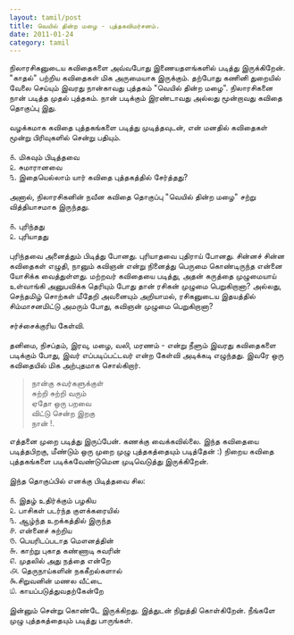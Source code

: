 ```yaml
---
layout: tamil/post
title: வெயில் தின்ற மழை - புத்தகவிமர்சனம்.
date: 2011-01-24
category: tamil
---
```


நிலாரசிகனுடைய கவிதைகளை அவ்வபோது இணையதளங்களில் படித்து இருக்கிறேன். "காதல்" பற்றிய கவிதைகள் மிக அருமையாக இருக்கும். தற்போது கணினி துறையில் வேலை செய்யும் இவரது நான்காவது புத்தகம் "வெயில் தின்ற மழை". நிலாரசிகனை நான் படித்த முதல் புத்தகம். நான் படிக்கும் இரண்டாவது அல்லது மூன்றாவது கவிதை தொகுப்பு இது.<br />
<br />
வழக்கமாக கவிதை புத்தகங்களை படித்து முடித்தவுடன், என் மனதில் கவிதைகள் மூன்று பிரிவுகளில் சென்று பதியும்.<br />
<br />
௧. மிகவும் பிடித்தவை<br />
௨. சுமாரானவை<br />
௩. இதையெல்லாம் யார் கவிதை புத்தகத்தில் சேர்த்தது?<br />
<br />
அனால், நிலாரசிகனின் நவீன கவிதை தொகுப்பு "வெயில் தின்ற மழை" சற்று வித்தியாசமாக இருந்தது.<br />
<br />
௧. புரிந்தது<br />
௨. புரியாதது<br />
<br />
புரிந்தவை அனைத்தும் பிடித்து போனது. புரியாதவை புதிராய் போனது. சின்னச் சின்ன கவிதைகள் எழுதி, நானும் கவிஞன் என்று நினைத்து பெருமை கொண்டிருந்த என்னை யோசிக்க வைத்துள்ளது. மற்றவர் கவிதையை படித்து, அதன் கருத்தை முழுமையாய் உள்வாங்கி அனுபவிக்க தெரியும் போது தான் ரசிகன் முழுமை பெறுகிறானா? அல்லது, செந்தமிழ் சொற்கள் மீதேறி அவனையும் அறியாமல், ரசிகனுடைய இதயத்தில் சிம்மாசனமிட்டு அமரும் போது, கவிஞன் முழுமை பெறுகிறானா?<br />
<br />
சர்ச்சைக்குரிய கேள்வி.<br />
<br />
தனிமை, நிசப்தம், இரவு, மழை, வலி, மரணம் - என்று நீளும் இவரது கவிதைகளை படிக்கும் போது, இவர் எப்படிப்பட்டவர் என்ற கேள்வி அடிக்கடி எழுந்தது. இவரே ஒரு கவிதையில் மிக அற்புதமாக சொல்கிறார்.<br />

> நான்கு சுவர்களுக்குள்<br />
 சுற்றி சுற்றி வரும்<br />
 ஏதோ ஒரு பறவை<br />
 விட்டு சென்ற இறகு<br />
 நான் !.<br />

எத்தனை முறை படித்து இருப்பேன். கணக்கு வைக்கவில்லை. இந்த கவிதையை படித்தபிறகு, மீண்டும் ஒரு முறை முழு புத்தகத்தையும் படித்தேன் :) நிறைய கவிதை புத்தகங்களை படிக்கவேண்டுமென முடிவெடுத்து இருக்கிறேன்.<br />
<br />
இந்த தொகுப்பில் எனக்கு பிடித்தவை சில:<br />
<br />
௧. இதழ் உதிர்க்கும் பழகிய<br />
௨. பாசிகள் படர்ந்த குளக்கரையில்<br />
௩. ஆழ்ந்த உறக்கத்தில் இருந்த<br />
௪. என்னைச் சுற்றிய<br />
௫. பெயரிடப்படாத மௌனத்தின்<br />
௬. காற்று புகாத கண்ணாடி சுவரின்<br />
௭. முதலில் அது நத்தை என்றே<br />
௮. தெருநாய்களின் நககீறல்களால்<br />
௯.சிறுவனின் மணல வீட்டை<br />
௰. காயப்படுத்துவதற்கேன்றே<br />
<br />
இன்னும் சென்று கொண்டே இருக்கிறது. இத்துடன் நிறுத்தி கொள்கிறேன். நீங்களே முழு புத்தகத்தையும் படித்து பாருங்கள்.<br />

